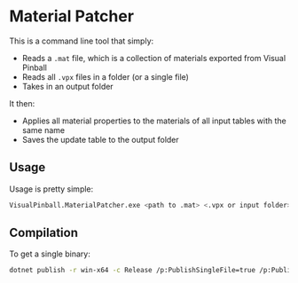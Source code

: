 # Material Patcher

This is a command line tool that simply:

- Reads a `.mat` file, which is a collection of materials exported from Visual Pinball
- Reads all `.vpx` files in a folder (or a single file)
- Takes in an output folder

It then:

- Applies all material properties to the materials of all input tables with the same name
- Saves the update table to the output folder

## Usage

Usage is pretty simple:

```bash
VisualPinball.MaterialPatcher.exe <path to .mat> <.vpx or input folder> <output folder>
```

## Compilation

To get a single binary:

```bash
dotnet publish -r win-x64 -c Release /p:PublishSingleFile=true /p:PublishTrimmed=true
```